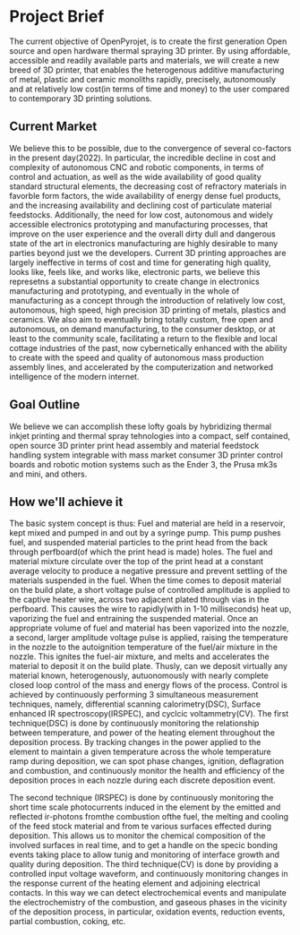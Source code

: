 # Project Brief

The current objective of OpenPyrojet, is to create the first generation Open source and open hardware thermal spraying 3D printer. By using affordable, accessible and readily available parts and materials, we will create a new breed of 3D printer, that enables the heterogenous additive manufacturing of metal, plastic and ceramic monoliths rapidly, precisely, autonomously and at relatively low cost(in terms of time and money) to the user compared to contemporary 3D printing solutions.

## Current Market

We believe this to be possible, due to the convergence of several co-factors in the present day(2022). In particular, the incredible decline in cost and complexity of autonomous CNC and robotic components, in terms of control and actuation, as well as the wide availability of good quality standard structural elements, the decreasing cost of refractory materials in favorble form factors, the wide availability of energy dense fuel products, and the increasing availability and declining cost of particulate material feedstocks. Additionally, the need for low cost, autonomous and widely accessible electronics prototyping and manufacturing processes, that improve on the user experience and the overall dirty dull and dangerous state of the art in electronics manufacturing are highly desirable to many parties beyond just we the developers. Current 3D printing approaches are largely ineffective in terms of cost and time for generating high quality, looks like, feels like, and works like, electronic parts, we believe this represetns a substantial opportunity to create change in electronics manufacturing and prototyping, and eventually in the whole of manufacturing as a concept through the introduction of relatively low cost, autonomous, high speed, high precision 3D printing of metals, plastics and ceramics. We also aim to eventually bring totally custom, free open and autonomous, on demand manufacturing, to the consumer desktop, or at least to the community scale, facilitating a return to the flexible and local cottage industries of the past, now cybernetically enhanced with the ability to create with the speed and quality of autonomous mass production assembly lines, and accelerated by the computerization and networked intelligence of the modern internet.

## Goal Outline

We believe we can accomplish these lofty goals by hybridizing thermal inkjet printing and thermal spray tehnologies into a compact, self contained, open source 3D printer print head assembly and material feedstock handling system integrable with mass market consumer 3D printer control boards and robotic motion systems such as the Ender 3, the Prusa mk3s and mini, and others.

## How we'll achieve it

The basic system concept is thus: Fuel and material are held in a reservoir, kept mixed and pumped in and out by a syringe pump. This pump pushes fuel, and suspended material particles to the print head from the back through perfboard(of which the print head is made) holes. The fuel and material mixture circulate over the top of the print head at a constant average velocity to produce a negative pressure and prevent settling of the materials suspended in the fuel. When the time comes to deposit material on the build plate, a short voltage pulse of controlled amplitude is applied to the captive heater wire, across two adjacent plated through vias in the perfboard. This causes the wire to rapidly(with in 1-10 milliseconds) heat up, vaporizing the fuel and entraining the suspended material. Once an appropriate volume of fuel and material has been vaporized into the nozzle, a second, larger amplitude voltage pulse is applied, raising the temperature in the nozzle to the autoignition temperature of the fuel/air mixture in the nozzle. This ignites the fuel-air mixture, and melts and accelerates the material to deposit it on the build plate. Thusly, can we deposit virtually any material known, heterogenously, autuonomously with nearly complete closed loop control of the mass and energy flows of the process. Control is achieved by continuously performing 3 simultaneous measurement techniques, namely, differential scanning calorimetry(DSC), Surface enhanced IR spectroscopy(IRSPEC), and cyclcic voltammetry(CV). The first technique(DSC) is done by continuously monitoring the relationship between temperature, and power of the heating element throughout the deposition process. By tracking changes in the power applied to the element to maintain a given temperature across the whole temperature ramp during deposition, we can spot phase changes, ignition, deflagration and combustion, and continuously monitor the health and efficiency of the deposition proces in each nozzle during each discrete deposition event.

The second technique (IRSPEC) is done by continuously monitoring the short time scale photocurrents induced in the element by the emitted and reflected ir-photons fromthe combustion ofthe fuel, the melting and cooling of the feed stock material and from te various surfaces effected during deposition. This allows us to monitor the chemical composition of the involved surfaces in real time, and to get a handle on the specic bonding events taking place to allow tunig and monitoring of interface growth and quality during deposition. The third technique(CV) is done by providing a controlled input voltage waveform, and continuously monitoring changes in the response current of the heating element and adjoining electrical contacts. In this way we can detect electrochemical events and manipulate the electrochemistry of the combustion, and gaseous phases in the vicinity of the deposition process, in particular, oxidation events, reduction events, partial combustion, coking, etc.
